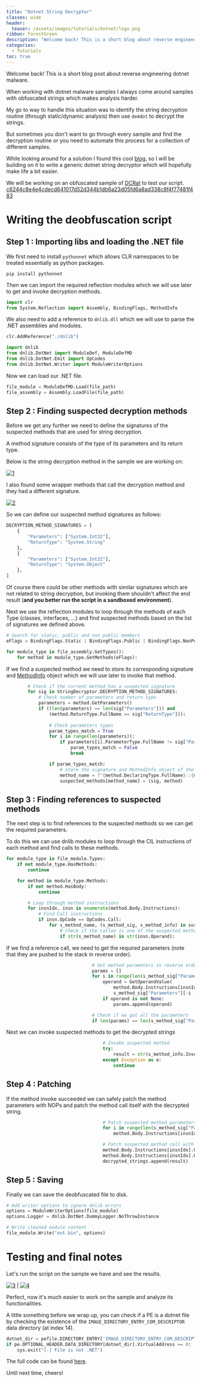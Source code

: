 ```yaml
---
title: "Dotnet String Decryptor"
classes: wide
header:
  teaser: /assets/images/tutorials/dotnet/logo.png
ribbon: ForestGreen
description: "Welcome back! This is a short blog about reverse engineering dotnet malware. When working with dotnet malware samples..."
categories:
  - Tutorials
toc: true
---
```


Welcome back! This is a short blog post about reverse engineering dotnet malware.

When working with dotnet malware samples I always come around samples with obfuscated strings which makes analysis harder.

My go to way to handle this situation was to identify the string decryption routine (through static/dynamic analysis) then use `de4dot` to decrypt the strings.

But sometimes you don't want to go through every sample and find the decryption routine or you need to automate this process for a collection of different samples.

While looking around for a solution I found this cool [blog](http://rhotav.com/stringDecryptionWithPythonen/), so I will be building on it to write a generic dotnet string decryptor which will hopefully make life a bit easier.

We will be working on an obfuscated sample of [DCRat](https://malpedia.caad.fkie.fraunhofer.de/details/win.dcrat) to test our script.
[c6244c8e4e4cdecd641017d52d344b1db6a23d05fd6a8ad338c8f4f77481f483](https://bazaar.abuse.ch/sample/c6244c8e4e4cdecd641017d52d344b1db6a23d05fd6a8ad338c8f4f77481f483/)

# Writing the deobfuscation script

## Step 1 : Importing libs and loading the .NET file

We first need to install `pythonnet` which allows CLR namespaces to be treated essentially as python packages.

```
pip install pythonnet
```

Then we can import the required reflection modules which we will use later to get and invoke decryption methods.

```python
import clr
from System.Reflection import Assembly, BindingFlags, MethodInfo
```

We also need to add a reference to `dnlib.dll` which we will use to parse the .NET assemblies and modules.

```python
clr.AddReference("./dnlib")

import dnlib
from dnlib.DotNet import ModuleDef, ModuleDefMD
from dnlib.DotNet.Emit import OpCodes
from dnlib.DotNet.Writer import ModuleWriterOptions
```

Now we can load our .NET file.

```python
file_module = ModuleDefMD.Load(file_path)
file_assembly = Assembly.LoadFile(file_path)
```

## Step 2 : Finding suspected decryption methods

Before we get any further we need to define the signatures of the suspected methods that are used for string decryption.

A method signature consists of the type of its parameters and its return type.

Below is the string decryption method in the sample we are working on:

[![1](/assets/images/tutorials/dotnet/1.png)](/assets/images/tutorials/dotnet/1.png)

I also found some wrapper methods that call the decryption method and they had a different signature.

[![2](/assets/images/tutorials/dotnet/2.png)](/assets/images/tutorials/dotnet/2.png)

So we can define our suspected method signatures as follows:

```python
DECRYPTION_METHOD_SIGNATURES = [
    {
        "Parameters": ["System.Int32"],
        "ReturnType": "System.String"
    },
    {
        "Parameters": ["System.Int32"],
        "ReturnType": "System.Object"
    },
]
```

Of course there could be other methods with similar signatures which are not related to string decryption, but invoking them shouldn't affect the end result (**and you better run the script in a sandboxed environment**).

Next we use the reflection modules to loop through the methods of each Type (classes, interfaces, ...) and find suspected methods based on the list of signatures we defined above.

```python
# Search for static, public and non public members
eFlags = BindingFlags.Static | BindingFlags.Public | BindingFlags.NonPublic

for module_type in file_assembly.GetTypes():
    for method in module_type.GetMethods(eFlags):
```

If we find a suspected method we need to store its corresponding signature and [MethodInfo](https://learn.microsoft.com/en-us/dotnet/api/system.reflection.methodinfo) object which we will use later to invoke that method.

```python
        # Check if the current method has a suspected signature
        for sig in StringDecryptor.DECRYPTION_METHOD_SIGNATURES:
            # Check number of parameters and return type
            parameters = method.GetParameters()
            if ((len(parameters) == len(sig["Parameters"])) and
                (method.ReturnType.FullName == sig["ReturnType"])):
               
                # Check parameters types
                param_types_match = True
                for i in range(len(parameters)):
                    if parameters[i].ParameterType.FullName != sig["Parameters"][i]:
                        param_types_match = False
                        break

                if param_types_match:
                    # Store the signature and MethodInfo object of the current method
                    method_name = f"{method.DeclaringType.FullName}::{method.Name}"
                    suspected_methods[method_name] = (sig, method)
```

## Step 3 : Finding references to suspected methods

The next step is to find references to the suspected methods so we can get the required parameters.

To do this we can use dnlib modules to loop through the CIL instructions of each method and find calls to these methods.

```python
for module_type in file_module.Types:
    if not module_type.HasMethods:
        continue

    for method in module_type.Methods:
        if not method.HasBody:
            continue

        # Loop through method instructions
        for insnIdx, insn in enumerate(method.Body.Instructions):
            # Find Call instructions
            if insn.OpCode == OpCodes.Call:
                for s_method_name, (s_method_sig, s_method_info) in suspected_methods.items():
                    # Check if the callee is one of the suspected methods
                    if str(s_method_name) in str(insn.Operand):
```

If we find a reference call, we need to get the required parameters (note that they are pushed to the stack in reverse order).

```python
                                # Get method parameters in reverse order
                                params = []
                                for i in range(len(s_method_sig["Parameters"])):
                                    operand = GetOperandValue(
                                        method.Body.Instructions[insnIdx - i - 1],
                                        s_method_sig["Parameters"][-i - 1])
                                    if operand is not None:
                                        params.append(operand)

                                # Check if we got all the parameters
                                if len(params) == len(s_method_sig["Parameters"]):
```

Next we can invoke suspected methods to get the decrypted strings

```python
                                    # Invoke suspected method
                                    try:
                                        result = str(s_method_info.Invoke(None, params[::-1]))
                                    except Exception as e:
                                        continue
```

## Step 4 : Patching

If the method invoke succeeded we can safely patch the method parameters with NOPs and patch the method call itself with the decrypted string.

```python
                                    # Patch suspected method parameters with NOPs
                                    for i in range(len(s_method_sig["Parameters"])):
                                        method.Body.Instructions[insnIdx - i - 1].OpCode = OpCodes.Nop

                                    # Patch suspected method call with the result string
                                    method.Body.Instructions[insnIdx].OpCode = OpCodes.Ldstr
                                    method.Body.Instructions[insnIdx].Operand = result
                                    decrypted_strings.append(result)
```

## Step 5 : Saving

Finally we can save the deobfuscated file to disk.

```python
# Add writer options to ignore dnlib errors
options = ModuleWriterOptions(file_module)
options.Logger = dnlib.DotNet.DummyLogger.NoThrowInstance

# Write cleaned module content
file_module.Write("out.bin", options)
```

# Testing and final notes

Let's run the script on the sample we have and see the results.

[![3](/assets/images/tutorials/dotnet/3.png)](/assets/images/tutorials/dotnet/3.png) | [![4](/assets/images/tutorials/dotnet/4.png)](/assets/images/tutorials/dotnet/4.png)

Perfect, now it's much easier to work on the sample and analyze its functionalities.

A little something before we wrap up, you can check if a PE is a dotnet file by checking the existence of the `IMAGE_DIRECTORY_ENTRY_COM_DESCRIPTOR` data directory (at index 14).

```python
dotnet_dir = pefile.DIRECTORY_ENTRY['IMAGE_DIRECTORY_ENTRY_COM_DESCRIPTOR'] # COM descriptor table index
if pe.OPTIONAL_HEADER.DATA_DIRECTORY[dotnet_dir].VirtualAddress == 0:
    sys.exit("[-] File is not .NET")
```

The full code can be found [here](https://github.com/n1ght-w0lf/dotnet-string-decryptor).

Until next time, cheers!
